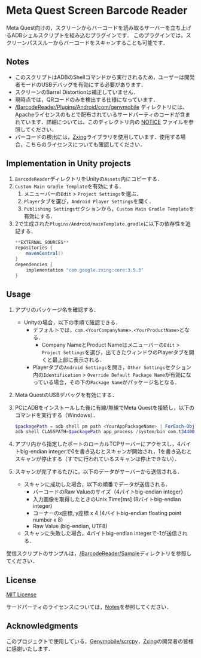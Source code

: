 # Meta Quest Screen Barcode Reader
Meta Quest向けの，スクリーンからバーコードを読み取るサーバーを立ち上げるADBシェルスクリプトを組み込むプラグインです．
このプラグインでは，スクリーンパススルーからバーコードをスキャンすることも可能です．

## Notes
- このスクリプトはADBのShellコマンドから実行されるため，ユーザーは開発者モードのUSBデバッグを有効にする必要があります．
- スクリーンのBarrel Distortionは補正していません．
- 現時点では，QRコードのみを検出する仕様になっています．
- [/BarcodeReader/Plugins/Android/com/genymobile](./BarcodeReader/Plugins/Android/com/genymobile/) ディレクトリには、Apacheライセンスのもとで配布されているサードパーティのコードが含まれています．詳細については、このディレクトリ内の [NOTICE](./BarcodeReader/Plugins/Android/com/genymobile/NOTICE) ファイルを参照してください．
- バーコードの検出には，[Zxing](https://github.com/zxing/zxing)ライブラリを使用しています．使用する場合，こちらのライセンスについても確認してください．

## Implementation in Unity projects
1. `BarcodeReader`ディレクトリをUnityの`Assets`内にコピーする．
2. `Custom Main Gradle Template`を有効にする．
    1. メニューバーの`Edit` > `Project Settings`を選ぶ．
    2. `Player`タブを選び，`Android Player Settings`を開く．
    3. `Publishing Settings`セクションから，`Custom Main Gradle Template`を有効にする．
3. 2で生成された`Plugins/Android/mainTemplate.gradle`に以下の依存性を追記する．
    ```gradle
    **EXTERNAL_SOURCES**
    repositories {
        mavenCentral()
    }
    dependencies {
        implementation "com.google.zxing:core:3.5.3"
    }
    ```

## Usage
1. アプリのパッケージ名を確認する．
    - Unityの場合，以下の手順で確認できる．
        - デフォルトでは，`com.<YourCompanyName>.<YourProductName>`となる．
            - Company NameとProduct Nameはメニューバーの`Edit` > `Project Settings`を選び，出てきたウィンドウのPlayerタブを開くと最上部に表示される．
        - Playerタブの`Android Settings`を開き，`Other Settings`セクション内の`Identification` > `Override Default Package Name`が有効になっている場合，その下の`Package Name`がパッケージ名となる．
2. Meta QuestのUSBデバッグを有効にする．
3. PCにADBをインストールした後に有線/無線でMeta Questを接続し，以下のコマンドを実行する（Windows）．

    ```powershell
    $packagePath = adb shell pm path <YourAppPackageName> | ForEach-Object { $_ -replace "^package:" }
    adb shell CLASSPATH=$packagePath app_process /system/bin com.t34400.quest.barcode.ServerLauncher <ServerPort>
    ```
4. アプリ内から指定したポートのローカルTCPサーバーにアクセスし，4バイトbig-endian integerで0を書き込むとスキャンが開始され，1を書き込むとスキャンが停止する（すでに行われているスキャンは停止できない）．
5. スキャンが完了するたびに，以下のデータがサーバーから送信される．
    - スキャンに成功した場合，以下の順番でデータが送信される．
        - バーコードのRaw Valueのサイズ（4バイトbig-endian integer）
        - 入力画像を取得したときのUnix Time[ms] (8バイトbig-endian integer)
        - コーナーのx座標, y座標 x 4 (4バイトbig-endian floating point number x 8)
        - Raw Value (big-endian, UTF8)
    - スキャンに失敗した場合，4バイトbig-endian integerで-1が送信される．

受信スクリプトのサンプルは，[/BarcodeReader/Sample](./BarcodeReader/Sample/)ディレクトリを参照してください．

## License
[MIT License](LICENSE)

サードパーティのライセンスについては，[Notes](#notes)を参照してください．

##  Acknowledgments
このプロジェクトで使用している，[Genymobile/scrcpy](https://github.com/Genymobile/scrcpy)，[Zxing](https://github.com/zxing/zxing)の開発者の皆様に感謝いたします．
